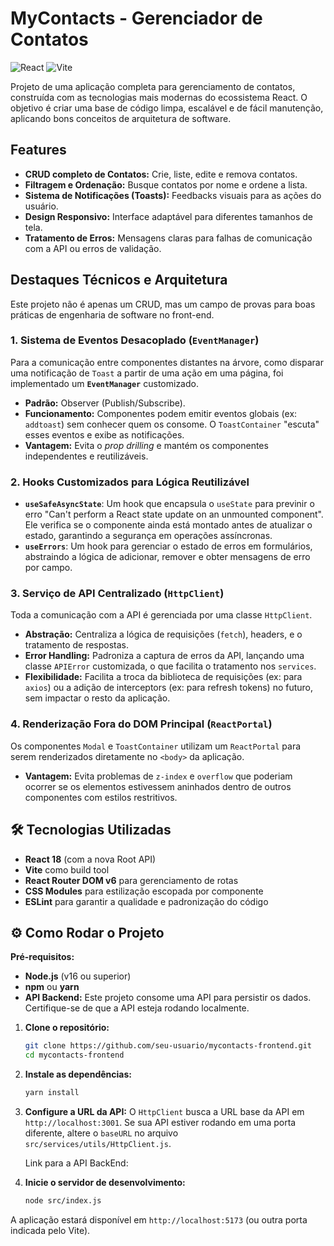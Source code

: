 # MyContacts - Gerenciador de Contatos

![React](https://img.shields.io/badge/react-%2320232a.svg?style=for-the-badge&logo=react&logoColor=%2361DAFB)
![Vite](https://img.shields.io/badge/vite-%23646CFF.svg?style=for-the-badge&logo=vite&logoColor=white)

Projeto de uma aplicação completa para gerenciamento de contatos, construída com as tecnologias mais modernas do ecossistema React. O objetivo é criar uma base de código limpa, escalável e de fácil manutenção, aplicando bons conceitos de arquitetura de software.

## Features

- **CRUD completo de Contatos:** Crie, liste, edite e remova contatos.
- **Filtragem e Ordenação:** Busque contatos por nome e ordene a lista.
- **Sistema de Notificações (Toasts):** Feedbacks visuais para as ações do usuário.
- **Design Responsivo:** Interface adaptável para diferentes tamanhos de tela.
- **Tratamento de Erros:** Mensagens claras para falhas de comunicação com a API ou erros de validação.

## Destaques Técnicos e Arquitetura

Este projeto não é apenas um CRUD, mas um campo de provas para boas práticas de engenharia de software no front-end.

### 1. **Sistema de Eventos Desacoplado (`EventManager`)**
Para a comunicação entre componentes distantes na árvore, como disparar uma notificação de `Toast` a partir de uma ação em uma página, foi implementado um **`EventManager`** customizado.
- **Padrão:** Observer (Publish/Subscribe).
- **Funcionamento:** Componentes podem emitir eventos globais (ex: `addtoast`) sem conhecer quem os consome. O `ToastContainer` "escuta" esses eventos e exibe as notificações.
- **Vantagem:** Evita o *prop drilling* e mantém os componentes independentes e reutilizáveis.

### 2. **Hooks Customizados para Lógica Reutilizável**
- **`useSafeAsyncState`**: Um hook que encapsula o `useState` para previnir o erro "Can't perform a React state update on an unmounted component". Ele verifica se o componente ainda está montado antes de atualizar o estado, garantindo a segurança em operações assíncronas.
- **`useErrors`**: Um hook para gerenciar o estado de erros em formulários, abstraindo a lógica de adicionar, remover e obter mensagens de erro por campo.

### 3. **Serviço de API Centralizado (`HttpClient`)**
Toda a comunicação com a API é gerenciada por uma classe `HttpClient`.
- **Abstração:** Centraliza a lógica de requisições (`fetch`), headers, e o tratamento de respostas.
- **Error Handling:** Padroniza a captura de erros da API, lançando uma classe `APIError` customizada, o que facilita o tratamento nos `services`.
- **Flexibilidade:** Facilita a troca da biblioteca de requisições (ex: para `axios`) ou a adição de interceptors (ex: para refresh tokens) no futuro, sem impactar o resto da aplicação.

### 4. **Renderização Fora do DOM Principal (`ReactPortal`)**
Os componentes `Modal` e `ToastContainer` utilizam um `ReactPortal` para serem renderizados diretamente no `<body>` da aplicação.
- **Vantagem:** Evita problemas de `z-index` e `overflow` que poderiam ocorrer se os elementos estivessem aninhados dentro de outros componentes com estilos restritivos.

## 🛠️ Tecnologias Utilizadas

- **React 18** (com a nova Root API)
- **Vite** como build tool
- **React Router DOM v6** para gerenciamento de rotas
- **CSS Modules** para estilização escopada por componente
- **ESLint** para garantir a qualidade e padronização do código

## ⚙️ Como Rodar o Projeto

**Pré-requisitos:**
- **Node.js** (v16 ou superior)
- **npm** ou **yarn**
- **API Backend:** Este projeto consome uma API para persistir os dados. Certifique-se de que a API esteja rodando localmente.

1. **Clone o repositório:**
   ```bash
   git clone https://github.com/seu-usuario/mycontacts-frontend.git
   cd mycontacts-frontend
   ```

2. **Instale as dependências:**
   ```bash
   yarn install
   ```

3. **Configure a URL da API:**
   O `HttpClient` busca a URL base da API em `http://localhost:3001`. Se sua API estiver rodando em uma porta diferente, altere o `baseURL` no arquivo `src/services/utils/HttpClient.js`.

   Link para a API BackEnd: 

4. **Inicie o servidor de desenvolvimento:**
   ```bash
   node src/index.js
   ```

A aplicação estará disponível em `http://localhost:5173` (ou outra porta indicada pelo Vite).
